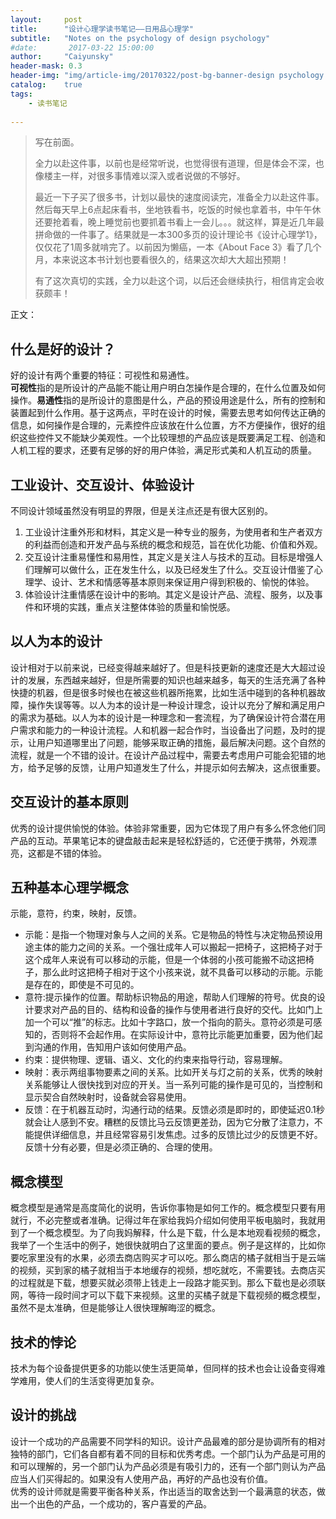 ```yaml
---
layout:     post
title:      "设计心理学读书笔记——日用品心理学"
subtitle:   "Notes on the psychology of design psychology"
#date:       2017-03-22 15:00:00
author:     "Caiyunsky"
header-mask: 0.3
header-img: "img/article-img/20170322/post-bg-banner-design psychology.jpg"
catalog:    true
tags:
    - 读书笔记
    
---
```


> 写在前面。
>
> 全力以赴这件事，以前也是经常听说，也觉得很有道理，但是体会不深，也像楼主一样，对很多事情难以深入或者说做的不够好。
>
> 最近一下子买了很多书，计划以最快的速度阅读完，准备全力以赴这件事。然后每天早上6点起床看书，坐地铁看书，吃饭的时候也拿着书，中午午休还要抢着看，晚上睡觉前也要抓着书看上一会儿。。。就这样，算是近几年最拼命做的一件事了。结果就是一本300多页的设计理论书《设计心理学1》，仅仅花了1周多就啃完了。以前因为懒癌，一本《About Face 3》看了几个月，本来说这本书计划也要看很久的，结果这次却大大超出预期！
>
> 有了这次真切的实践，全力以赴这个词，以后还会继续执行，相信肯定会收获颇丰！

正文：

## 什么是好的设计？
好的设计有两个重要的特征：可视性和易通性。<br/>
**可视性**指的是所设计的产品能不能让用户明白怎操作是合理的，在什么位置及如何操作。**易通性**指的是所设计的意图是什么，产品的预设用途是什么，所有的控制和装置起到什么作用。基于这两点，平时在设计的时候，需要去思考如何传达正确的信息，如何操作是合理的，元素控件应该放在什么位置，方不方便操作，很好的组织这些控件又不能缺少美观性。一个比较理想的产品应该是既要满足工程、创造和人机工程的要求，还要有足够的好的用户体验，满足形式美和人机互动的质量。
## 工业设计、交互设计、体验设计
不同设计领域虽然没有明显的界限，但是关注点还是有很大区别的。<br/>
1. 工业设计注重外形和材料，其定义是一种专业的服务，为使用者和生产者双方的利益而创造和开发产品与系统的概念和规范，旨在优化功能、价值和外观。<br/>
2. 交互设计注重易懂性和易用性，其定义是关注人与技术的互动。目标是增强人们理解可以做什么，正在发生什么，以及已经发生了什么。交互设计借鉴了心理学、设计、艺术和情感等基本原则来保证用户得到积极的、愉悦的体验。<br/>
3. 体验设计注重情感在设计中的影响。其定义是设计产品、流程、服务，以及事件和环境的实践，重点关注整体体验的质量和愉悦感。

## 以人为本的设计
设计相对于以前来说，已经变得越来越好了。但是科技更新的速度还是大大超过设计的发展，东西越来越好，但是所需要的知识也越来越多，每天的生活充满了各种快捷的机器，但是很多时候也在被这些机器所拖累，比如生活中碰到的各种机器故障，操作失误等等。以人为本的设计是一种设计理念，设计以充分了解和满足用户的需求为基础。以人为本的设计是一种理念和一套流程，为了确保设计符合潜在用户需求和能力的一种设计流程。人和机器一起合作时，当设备出了问题，及时的提示，让用户知道哪里出了问题，能够采取正确的措施，最后解决问题。这个自然的流程，就是一个不错的设计。在设计产品过程中，需要去考虑用户可能会犯错的地方，给予足够的反馈，让用户知道发生了什么，并提示如何去解决，这点很重要。

## 交互设计的基本原则
优秀的设计提供愉悦的体验。体验非常重要，因为它体现了用户有多么怀念他们同产品的互动。苹果笔记本的键盘敲击起来是轻松舒适的，它还便于携带，外观漂亮，这都是不错的体验。

## 五种基本心理学概念
示能，意符，约束，映射，反馈。<br/>
* 示能：是指一个物理对象与人之间的关系。它是物品的特性与决定物品预设用途主体的能力之间的关系。一个强壮成年人可以搬起一把椅子，这把椅子对于这个成年人来说有可以移动的示能，但是一个体弱的小孩可能搬不动这把椅子，那么此时这把椅子相对于这个小孩来说，就不具备可以移动的示能。示能是存在的，即使是不可见的。<br/>
* 意符:提示操作的位置。帮助标识物品的用途，帮助人们理解的符号。优良的设计要求对产品的目的、结构和设备的操作与使用者进行良好的交代。比如门上加一个可以“推”的标志。比如十字路口，放一个指向的箭头。意符必须是可感知的，否则将不会起作用。在实际设计中，意符比示能更加重要，因为他们起到沟通的作用，告知用户该如何使用产品。<br/>
* 约束：提供物理、逻辑、语义、文化的约束来指导行动，容易理解。<br/>
* 映射：表示两组事物要素之间的关系。比如开关与灯之前的关系，优秀的映射关系能够让人很快找到对应的开关。当一系列可能的操作是可见的，当控制和显示契合自然映射时，设备就会容易使用。<br/>
* 反馈：在于机器互动时，沟通行动的结果。反馈必须是即时的，即使延迟0.1秒就会让人感到不安。糟糕的反馈比马云反馈更差劲，因为它分散了注意力，不能提供详细信息，并且经常容易引发焦虑。过多的反馈比过少的反馈更不好。反馈十分有必要，但是必须正确的、合理的使用。

## 概念模型
概念模型是通常是高度简化的说明，告诉你事物是如何工作的。概念模型只要有用就行，不必完整或者准确。记得过年在家给我妈介绍如何使用平板电脑时，我就用到了一个概念模型。为了向我妈解释，什么是下载，什么是本地观看视频的概念，我举了一个生活中的例子，她很快就明白了这里面的要点。例子是这样的，比如你要吃家里没有的水果，必须去商店购买才可以吃。那么商店的橘子就相当于是云端的视频，买到家的橘子就相当于本地缓存的视频，想吃就吃，不需要钱。去商店买的过程就是下载，想要买就必须带上钱走上一段路才能买到。那么下载也是必须联网，等待一段时间才可以下载下来视频。这里的买橘子就是下载视频的概念模型，虽然不是太准确，但是能够让人很快理解晦涩的概念。
## 技术的悖论
技术为每个设备提供更多的功能以使生活更简单，但同样的技术也会让设备变得难学难用，使人们的生活变得更加复杂。

## 设计的挑战
设计一个成功的产品需要不同学科的知识。设计产品最难的部分是协调所有的相对独特的部门，它们各自都有着不同的目标和优秀考虑。一个部门认为产品是可用的和可以理解的，另一个部门认为产品必须是有吸引力的，还有一个部门则认为产品应当人们买得起的。如果没有人使用产品，再好的产品也没有价值。<br/>
优秀的设计师就是需要平衡各种关系，作出适当的取舍达到一个最满意的状态，做出一个出色的产品，一个成功的，客户喜爱的产品。